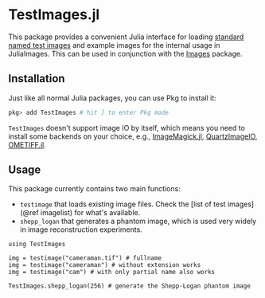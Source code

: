 # TestImages.jl

This package provides a convenient Julia interface for loading
[standard named test images](https://en.wikipedia.org/wiki/Standard_test_image) and example images for the internal usage in JuliaImages.
This can be used in conjunction with the
[Images](https://github.com/JuliaImages/Images.jl) package.

## Installation
Just like all normal Julia packages, you can use Pkg to install it:

```julia
pkg> add TestImages # hit ] to enter Pkg mode
```

`TestImages` doesn't support image IO by itself, which means you need to install some backends on your choice, e.g., [ImageMagick.jl](https://github.com/JuliaIO/ImageMagick.jl), [QuartzImageIO](https://github.com/JuliaIO/QuartzImageIO.jl), [OMETIFF.jl](https://github.com/tlnagy/OMETIFF.jl).

## Usage

This package currently contains two main functions:

- `testimage` that loads existing image files. Check the [list of test images](@ref imagelist) for what's available.
- `shepp_logan` that generates a phantom image, which is used very widely in image reconstruction experiments.

```@example usage
using TestImages

img = testimage("cameraman.tif") # fullname
img = testimage("cameraman") # without extension works
img = testimage("cam") # with only partial name also works
```

```@example usage
TestImages.shepp_logan(256) # generate the Shepp-Logan phantom image
```
